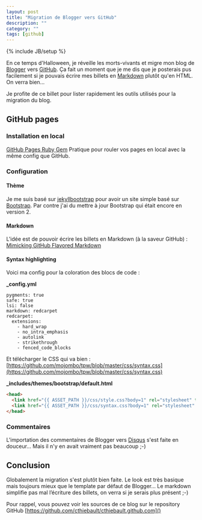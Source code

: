 ```yaml
---
layout: post
title: "Migration de Blogger vers GitHub"
description: ""
category: ""
tags: [github]
---
```

{% include JB/setup %}

En ce temps d'Halloween, je réveille les morts-vivants et migre mon blog de [Blogger](http://surunairdejava.blogspot.ca) vers [GitHub](http://cthiebault.github.io).
Ça fait un moment que je me dis que je posterais pus facilement si je pouvais écrire mes billets en [Markdown](http://daringfireball.net/projects/markdown) plutôt qu'en HTML. On verra bien...

Je profite de ce billet pour lister rapidement les outils utilisés pour la migration du blog.

<!-- more -->

## GitHub pages

### Installation en local

[GitHub Pages Ruby Gem](https://github.com/github/pages-gem)
Pratique pour rouler vos pages en local avec la même config que GitHub.

### Configuration

#### Thème

Je me suis basé sur [jekyllbootstrap](http://jekyllbootstrap.com) pour avoir un site simple basé sur [Bootstrap](http://getbootstrap.com). Par contre j'ai du mettre à jour Bootstrap qui était encore en version 2.

#### Markdown

L'idée est de pouvoir écrire les billets en Markdown (à la saveur GitHub) :
[Mimicking GitHub Flavored Markdown](http://jekyllrb.com/docs/github-pages)

#### Syntax highlighting

Voici ma config pour la coloration des blocs de code :

**_config.yml**

```
pygments: true
safe: true
lsi: false
markdown: redcarpet
redcarpet:
  extensions:
    - hard_wrap
    - no_intra_emphasis
    - autolink
    - strikethrough
    - fenced_code_blocks
```

Et télécharger le CSS qui va bien :
[https://github.com/mojombo/tpw/blob/master/css/syntax.css](https://github.com/mojombo/tpw/blob/master/css/syntax.css)

**_includes/themes/bootstrap/default.html**

```html
<head>
  <link href="{{ ASSET_PATH }}/css/style.css?body=1" rel="stylesheet" type="text/css" media="all">
  <link href="{{ ASSET_PATH }}/css/syntax.css?body=1" rel="stylesheet" type="text/css" media="all">
</head>
```

### Commentaires

L'importation des commentaires de Blogger vers [Disqus](http://disqus.com) s'est faite en douceur... Mais il n'y en avait vraiment pas beaucoup ;-)

## Conclusion

Globalement la migration s'est plutôt bien faite. Le look est très basique mais toujours mieux que le template par défaut de Blogger...
Le markdown simplifie pas mal l’écriture des billets, on verra si je serais plus présent ;-)

Pour rappel, vous pouvez voir les sources de ce blog sur le repository GitHub
[https://github.com/cthiebault/cthiebault.github.com]()